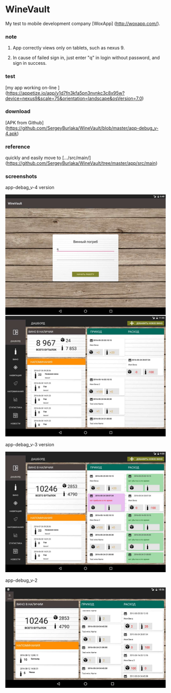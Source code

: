 # WineVault

 My test to mobile development company [WoxApp] (http://woxapp.com/). 

### note

 1) App correctly views only on tablets, such as nexus 9.
 
 2) In cause of failed sign in, just enter "q" in login without password, and sign in success.

### test

[my app working on-line ] (https://appetize.io/app/y1d7fn3kfa5pn3nvnkc3c8x95w?device=nexus9&scale=75&orientation=landscape&osVersion=7.0) 

### download 

[APK from Github] (https://github.com/SergeyBurlaka/WineVault/blob/master/app-debug_v-4.apk) 

### reference 

quickly and easily move to [.../src/main/] (https://github.com/SergeyBurlaka/WineVault/tree/master/app/src/main)

### screenshots

app-debag_v-4 version

<img src="https://github.com/SergeyBurlaka/WineVault/blob/master/img/2016-10-24%2011-57-51%20Screenshot_1.jpg" > 

<img src="https://github.com/SergeyBurlaka/WineVault/blob/master/img/onTabletV_4.jpg">

app-debag_v-3 version

<img src="https://github.com/SergeyBurlaka/WineVault/blob/master/img/2016-10-24%2014-40-04%20Screenshot_2.jpg" >

app-debug_v-2

<img src="https://github.com/SergeyBurlaka/WineVault/blob/master/img/onTablet.jpg" >
